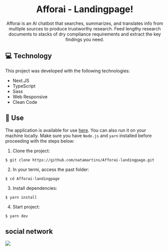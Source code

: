 <h1 align="center" style="text-align: center;">
  Afforai - Landingpage!
</h1>

<p align="center" style="text-align: center;">
  Afforai is an AI chatbot that searches, summarizes, and translates info from multiple sources to produce trustworthy research. Feed lengthy research documents to stacks of dry compliance requirements and extract the key findings you need.
</p>

<h2 id="tecnology">💻 Technology</h2>
This project was developed with the following technologies:

- Next.JS
- TypeScript
- Sass
- Web Responsive
- Clean Code

<h2 id="usage">🎯 Use</h2>

The application is available for use [here](https://afforai-landingpage.vercel.app/). You can also run it on your machine locally. Make sure you have `Node.js` and `yarn` installed before proceeding with the steps below:

1. Clone the project:

```
$ git clone https://github.com/natamartins/Afforai-landingpage.git
```

2. In your termi, access the past folder:

```
$ cd Afforai-landingpage
```

3. Install dependencies:

```
$ yarn install
```

4. Start project:

```
$ yarn dev
```
## social network
<div style="display: flex;">
  <a href="https://www.linkedin.com/in/nata-martins/" target="_blank"><img src="https://img.shields.io/badge/-LinkedIn-%230077B5?style=for-the-badge&logo=linkedin&logoColor=white" style="margin-right: 2vw" target="_blank"></a>
